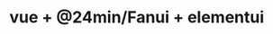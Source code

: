 <!--
 * @Author: 24min
 * @Date: 2020-05-07 19:35:43
 * @LastEditors: 24min
 * @LastEditTime: 2020-05-07 19:36:17
 * @Description: file content
 -->
# vue + @24min/Fanui + elementui
